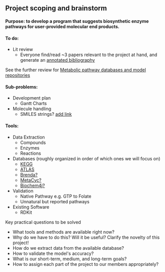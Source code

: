 
## Project scoping and brainstorm


#### Purpose: to develop a program that suggests biosynthetic enzyme pathways for user-provided molecular end products.

#### To do:
* Lit review
  * Everyone find/read ~3 papers relevant to the project at hand, and generate an [annotated bibliography](https://guides.library.cornell.edu/annotatedbibliography)
  
See the further review for [Metabolic pathway databases and model repositories](https://link.springer.com/content/pdf/10.1007%2Fs40484-017-0108-3.pdf)

#### Sub-problems:
* Development plan
  * Gantt Charts
* Molecule handling
  * SMILES strings? [add link]()

#### Tools:
* Data Extraction
  * Compounds
  * Enzymes
  * Reactions
* Databases (roughly organized in order of which ones we will focus on)
  * [KEGG](https://www.genome.jp/kegg/)
  * [ATLAS](http://lcsb-databases.epfl.ch/atlas/)
  * [Brenda?](https://www.brenda-enzymes.org/)
  * [MetaCyc?](https://metacyc.org/)
  * [Biochem4j?](https://github.com/synbiochem/biochem4j)
* Validation
  * Native Pathway e.g. GTP to Folate
  * Unnatural but reported pathways
* Existing Software
  * RDKit

Key practical questions to be solved
- What tools and methods are available right now?
- Why do we have to do this? Will it be useful? Clarify the novelty of this project!
- How do we extract data from the available database?
- How to validate the model's accuracy?
- What is our short-term, medium, and long-term goals?
- How to assign each part of the project to our members appropriately?